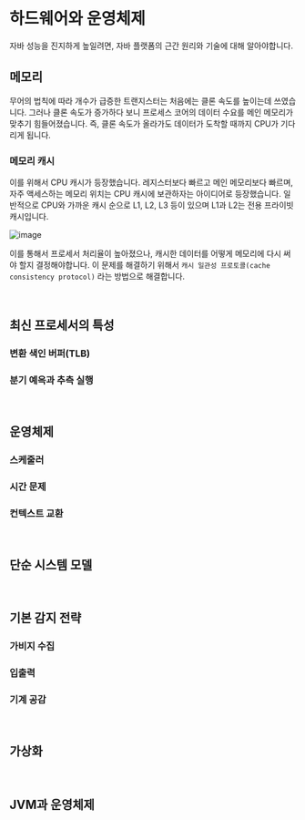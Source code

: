 # 하드웨어와 운영체제

자바 성능을 진지하게 높일려면, 자바 플랫폼의 근간 원리와 기술에 대해 알아야합니다.

## 메모리

무어의 법칙에 따라 개수가 급증한 트랜지스터는 처음에는 클론 속도를 높이는데 쓰였습니다. 그러나 클론 속도가 증가하다 보니 프로세스 코어의 데이터 수요를 메인 메모리가 맞추기 힘들어졌습니다. 즉, 클론 속도가 올라가도 데이터가 도착할 때까지 CPU가 기다리게 됩니다.

### 메모리 캐시

이를 위해서 CPU 캐시가 등장했습니다. 레지스터보다 빠르고 메인 메모리보다 빠르며, 자주 액세스하는 메모리 위치는 CPU 캐시에 보관하자는 아이디어로 등장했습니다. 일반적으로 CPU와 가까운 캐시 순으로 L1, L2, L3 등이 있으며 L1과 L2는 전용 프라이빗 캐시입니다.

![image](https://user-images.githubusercontent.com/42582516/119114712-5a080080-ba61-11eb-8582-56e9cccdf254.png)

이를 통해서 프로세서 처리율이 높아졌으나, 캐시한 데이터를 어떻게 메모리에 다시 써야 할지 결정해야합니다. 이 문제를 해결하기 위해서 `캐시 일관성 프로토콜(cache consistency protocol)` 라는 방법으로 해결합니다.

<br/>

## 최신 프로세서의 특성

### 변환 색인 버퍼(TLB)

### 분기 예윽과 추측 실행

<br/>

## 운영체제

### 스케줄러

### 시간 문제

### 컨텍스트 교환

<br/>

## 단순 시스템 모델

<br/>

## 기본 감지 전략

### 가비지 수집

### 입출력

### 기계 공감

<br/>

## 가상화

<br/>

## JVM과 운영체제
